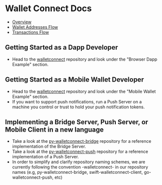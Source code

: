 # Wallet Connect Docs

* [Overview](https://github.com/WalletConnect/WalletConnect/blob/master/docs/home.adoc)
* [Wallet Addresses Flow](https://github.com/WalletConnect/WalletConnect/blob/master/docs/wallet_addresses.adoc) 
* [Transactions Flow](https://github.com/WalletConnect/WalletConnect/blob/master/docs/transactions.adoc)

## Getting Started as a Dapp Developer
* Head to the [walletconnect](https://github.com/maticnetwork/walletconnect) repository and look under the "Browser Dapp Example" section.

## Getting Started as a Mobile Wallet Developer
* Head to the [walletconnect](https://github.com/maticnetwork/walletconnect) repository and look under the "Mobile Wallet Example" section.
* If you want to support push notifications, run a Push Server on a machine you control or trust to hold your push notification tokens.

## Implementing a Bridge Server, Push Server, or Mobile Client in a new language
* Take a look at the [py-walletconnect-bridge](https://github.com/WalletConnect/py-walletconnect-bridge) repository for a reference implementation of the Bridge Server.
* Take a look at the [py-walletconnect-push](https://github.com/WalletConnect/py-walletconnect-push) repository for a reference implementation of a Push Server.
* In order to simplify and clarify repository naming schemes, we are currently following the convention <language>-walletconnect-<role> in our repository names (e.g, py-walletconnect-bridge, swift-walletconnect-client, go-walletconnect-push, etc)
